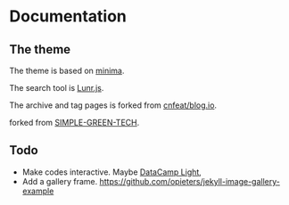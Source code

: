 # Documentation
## The theme
<p>	The theme is based on <a href="https://github.com/jekyll/minima">minima</a>.</p>
<p> The search tool is <a href="https://jekyllcodex.org/without-plugin/search-lunr/">Lunr.js</a>.</p>
<p> The archive and tag pages is forked from <a href="https://github.com/cnfeat/blog.io">cnfeat/blog.io</a>.</p>

<p>forked from <a href="http://jekyllthemes.org/themes/SIMPLE-GREEN-TECH/">SIMPLE-GREEN-TECH</a>.</p>

## Todo

- Make codes interactive. Maybe [DataCamp Light](https://github.com/datacamp/datacamp-light),
- Add a gallery frame. <https://github.com/opieters/jekyll-image-gallery-example>


